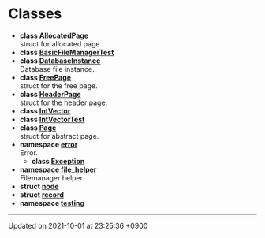 

# Classes




* **class [AllocatedPage](/Classes/AllocatedPage)** <br>struct for allocated page. 
* **class [BasicFileManagerTest](/Classes/BasicFileManagerTest)** 
* **class [DatabaseInstance](/Classes/DatabaseInstance)** <br>Database file instance. 
* **class [FreePage](/Classes/FreePage)** <br>struct for the free page. 
* **class [HeaderPage](/Classes/HeaderPage)** <br>struct for the header page. 
* **class [IntVector](/Classes/IntVector)** 
* **class [IntVectorTest](/Classes/IntVectorTest)** 
* **class [Page](/Classes/Page)** <br>struct for abstract page. 
* **namespace [error](/Namespaces/error)** <br>Error. 
    * **class [Exception](/Classes/error::Exception)** 
* **namespace [file_helper](/Namespaces/file_helper)** <br>Filemanager helper. 
* **struct [node](/Classes/node)** 
* **struct [record](/Classes/record)** 
* **namespace [testing](/Namespaces/testing)** 



-------------------------------

Updated on 2021-10-01 at 23:25:36 +0900
